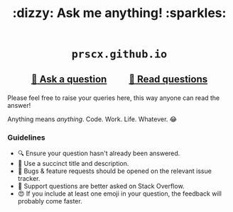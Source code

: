 <h1 align="center">
 :dizzy: Ask me anything! :sparkles:<br><br>

    prscx.github.io
</h1>


<h2 align="center">

 <a href="https://github.com/prscX/prscX.github.io/issues/new">:speech_balloon: Ask a question</a> &nbsp;&nbsp;&nbsp;&nbsp;&nbsp;&nbsp;&nbsp;&nbsp; <a href="https://github.com/prscX/prscX.github.io/issues/">:book: Read questions</a>

</h2>

Please feel free to raise your queries here, this way anyone can read the answer!

Anything means *anything*. Code. Work. Life. Whatever. :joy:

### Guidelines

 - :mag: Ensure your question hasn't already been answered.
 - :memo: Use a succinct title and description.
 - :bug: Bugs & feature requests should be opened on the relevant issue tracker.
 - :signal_strength: Support questions are better asked on Stack Overflow.
 - :heart_eyes: If you include at least one emoji in your question, the feedback will probably come faster.
